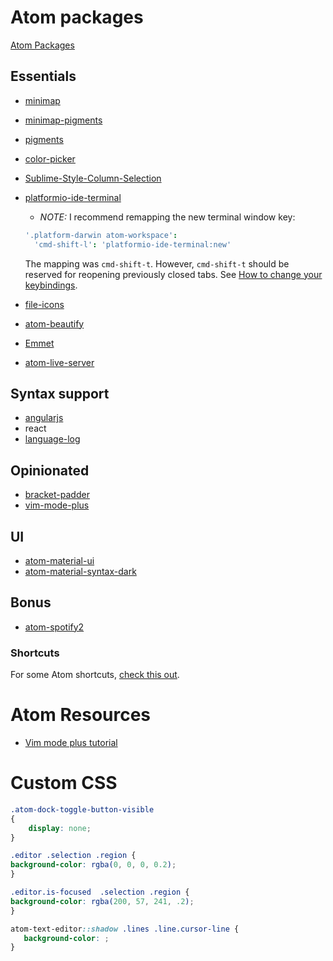 # Atom packages
[Atom Packages](https://atom.io/packages)

## Essentials
- [minimap](https://atom.io/packages/minimap)
- [minimap-pigments](https://atom.io/packages/minimap-pigments)
- [pigments](https://atom.io/packages/pigments)
- [color-picker](https://atom.io/packages/color-picker)
- [Sublime-Style-Column-Selection](https://atom.io/packages/sublime-style-column-selection)
- [platformio-ide-terminal](https://atom.io/packages/platformio-ide-terminal)
  - _NOTE:_ I recommend remapping the new terminal window key:
  ```coffeescript
  '.platform-darwin atom-workspace':
    'cmd-shift-l': 'platformio-ide-terminal:new'
  ```
    The mapping was `cmd-shift-t`. However, `cmd-shift-t` should be reserved for reopening previously closed tabs. See [How to change your keybindings](http://stackoverflow.com/questions/22744401/change-keymap-for-tree-viewtoggle-in-atom).


- [file-icons](https://atom.io/packages/file-icons)
- [atom-beautify](https://atom.io/packages/atom-beautify)
- [Emmet](https://atom.io/packages/emmet)
- [atom-live-server](https://atom.io/packages/atom-live-server)

## Syntax support
- [angularjs](https://atom.io/packages/angularjs)
- react
- [language-log](https://atom.io/packages/language-log)

## Opinionated
- [bracket-padder](https://atom.io/packages/bracket-padder)
- [vim-mode-plus](https://atom.io/packages/vim-mode-plus)

## UI
- [atom-material-ui](https://github.com/atom-material/atom-material-ui)
- [atom-material-syntax-dark](https://github.com/atom-material/atom-material-syntax-dark)

## Bonus
- [atom-spotify2](https://atom.io/packages/atom-spotify2)

### Shortcuts
For some Atom shortcuts, [check this out](https://github.com/brettinternet/atom-keyboard-shortcuts).

# Atom Resources
- [Vim mode plus tutorial](https://github.com/t9md/atom-vim-mode-plus/wiki/AdvancedTopicTutorial)

# Custom CSS
```css
.atom-dock-toggle-button-visible
{
    display: none;
}
```


```css
.editor .selection .region {
background-color: rgba(0, 0, 0, 0.2);
}

.editor.is-focused  .selection .region {
background-color: rgba(200, 57, 241, .2);
}

atom-text-editor::shadow .lines .line.cursor-line {
   background-color: ;
}
```
